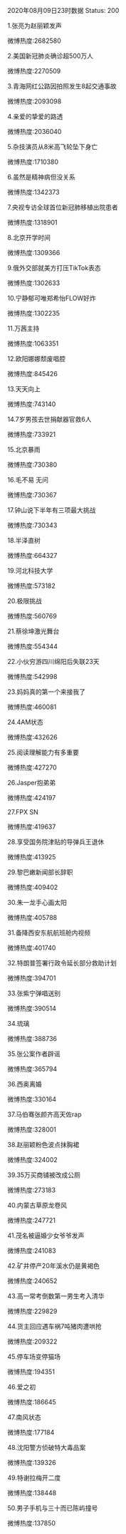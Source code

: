 2020年08月09日23时数据
Status: 200

1.张亮为赵丽颖发声

微博热度:2682580

2.美国新冠肺炎确诊超500万人

微博热度:2270509

3.青海网红公路因拍照发生8起交通事故

微博热度:2093098

4.亲爱的挚爱的路透

微博热度:2036040

5.杂技演员从8米高飞轮坠下身亡

微博热度:1710380

6.虽然是精神病但没关系

微博热度:1342373

7.央视专访全球首位新冠肺移植出院患者

微博热度:1318901

8.北京开学时间

微博热度:1309366

9.俄外交部就美方打压TikTok表态

微博热度:1302633

10.宁静郁可唯郑希怡FLOW好炸

微博热度:1302235

11.万茜主持

微博热度:1063351

12.欧阳娜娜颓废唱腔

微博热度:845426

13.天天向上

微博热度:743140

14.7岁男孩去世捐献器官救6人

微博热度:733921

15.北京暴雨

微博热度:730380

16.毛不易 无问

微博热度:730367

17.钟山说下半年有三项最大挑战

微博热度:730343

18.半泽直树

微博热度:664327

19.河北科技大学

微博热度:573182

20.极限挑战

微博热度:560769

21.蔡徐坤激光舞台

微博热度:554344

22.小伙穷游四川绵阳后失联23天

微博热度:542998

23.妈妈真的第一个来接我了

微博热度:460081

24.4AM状态

微博热度:432626

25.阅读理解能力有多重要

微博热度:427270

26.Jasper抱弟弟

微博热度:424197

27.FPX SN

微博热度:419637

28.享受国务院津贴的导弹兵王退休

微博热度:413925

29.黎巴嫩新闻部长辞职

微博热度:409402

30.朱一龙手心画太阳

微博热度:405788

31.备降西安东航航班舱内视频

微博热度:401740

32.特朗普签署行政令延长部分救助计划

微博热度:394701

33.张紫宁弹唱送别

微博热度:390514

34.琉璃

微博热度:388736

35.张公案作者辟谣

微博热度:365794

36.西奥离婚

微博热度:330164

37.马伯骞张颜齐高天佐rap

微博热度:328001

38.赵丽颖粉色波点抹胸裙

微博热度:324002

39.35万买商铺被改成公厕

微博热度:273183

40.内蒙古草原龙卷风

微博热度:247721

41.茂名被逼婚少女爷爷发声

微博热度:241083

42.矿井停产20年溪水仍是黄褐色

微博热度:240652

43.高一常考倒数第一男生考入清华

微博热度:229829

44.货主回应遇车祸7吨猪肉遭哄抢

微博热度:209322

45.停车场变停猫场

微博热度:194351

46.爱之初

微博热度:186645

47.南风状态

微博热度:177184

48.沈阳警方侦破特大毒品案

微博热度:139326

49.特谢拉梅开二度

微博热度:138448

50.男子手机与三十而已陈屿撞号

微博热度:137850

